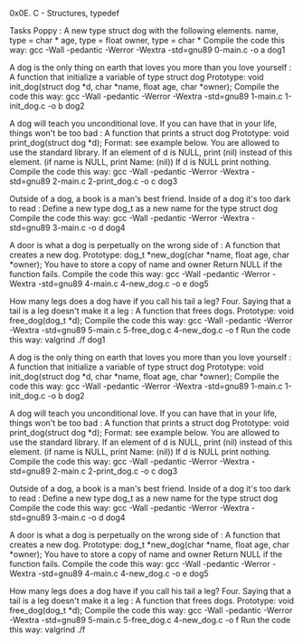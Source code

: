 0x0E. C - Structures, typedef

Tasks
Poppy : A new type struct dog with the following elements.
name, type = char *
age, type = float
owner, type = char *
Compile the code this way: gcc -Wall -pedantic -Werror -Wextra -std=gnu89 0-main.c -o a
dog1

A dog is the only thing on earth that loves you more than you love yourself : A function that initialize a variable of type struct dog
Prototype: void init_dog(struct dog *d, char *name, float age, char *owner);
Compile the code this way: gcc -Wall -pedantic -Werror -Wextra -std=gnu89 1-main.c 1-init_dog.c -o b
dog2

A dog will teach you unconditional love. If you can have that in your life, things won't be too bad : A function that prints a struct dog
Prototype: void print_dog(struct dog *d);
Format: see example below.
You are allowed to use the standard library.
If an element of d is NULL, print (nil) instead of this element. (if name is NULL, print Name: (nil))
If d is NULL print nothing.
Compile the code this way: gcc -Wall -pedantic -Werror -Wextra -std=gnu89 2-main.c 2-print_dog.c -o c
dog3

Outside of a dog, a book is a man's best friend. Inside of a dog it's too dark to read : Define a new type dog_t as a new name for the type struct dog
Compile the code this way: gcc -Wall -pedantic -Werror -Wextra -std=gnu89 3-main.c -o d
dog4

A door is what a dog is perpetually on the wrong side of : A function that creates a new dog.
Prototype: dog_t *new_dog(char *name, float age, char *owner);
You have to store a copy of name and owner
Return NULL if the function fails.
Compile the code this way: gcc -Wall -pedantic -Werror -Wextra -std=gnu89 4-main.c 4-new_dog.c -o e
dog5

How many legs does a dog have if you call his tail a leg? Four. Saying that a tail is a leg doesn't make it a leg : A function that frees dogs.
Prototype: void free_dog(dog_t *d);
Compile the code this way: gcc -Wall -pedantic -Werror -Wextra -std=gnu89 5-main.c 5-free_dog.c 4-new_dog.c -o f
Run the code this way: valgrind ./f
dog1

A dog is the only thing on earth that loves you more than you love yourself : A function that initialize a variable of type struct dog
Prototype: void init_dog(struct dog *d, char *name, float age, char *owner);
Compile the code this way: gcc -Wall -pedantic -Werror -Wextra -std=gnu89 1-main.c 1-init_dog.c -o b
dog2

A dog will teach you unconditional love. If you can have that in your life, things won't be too bad : A function that prints a struct dog
Prototype: void print_dog(struct dog *d);
Format: see example below.
You are allowed to use the standard library.
If an element of d is NULL, print (nil) instead of this element. (if name is NULL, print Name: (nil))
If d is NULL print nothing.
Compile the code this way: gcc -Wall -pedantic -Werror -Wextra -std=gnu89 2-main.c 2-print_dog.c -o c
dog3

Outside of a dog, a book is a man's best friend. Inside of a dog it's too dark to read : Define a new type dog_t as a new name for the type struct dog
Compile the code this way: gcc -Wall -pedantic -Werror -Wextra -std=gnu89 3-main.c -o d
dog4

A door is what a dog is perpetually on the wrong side of : A function that creates a new dog.
Prototype: dog_t *new_dog(char *name, float age, char *owner);
You have to store a copy of name and owner
Return NULL if the function fails.
Compile the code this way: gcc -Wall -pedantic -Werror -Wextra -std=gnu89 4-main.c 4-new_dog.c -o e
dog5

How many legs does a dog have if you call his tail a leg? Four. Saying that a tail is a leg doesn't make it a leg : A function that frees dogs.
Prototype: void free_dog(dog_t *d);
Compile the code this way: gcc -Wall -pedantic -Werror -Wextra -std=gnu89 5-main.c 5-free_dog.c 4-new_dog.c -o f
Run the code this way: valgrind ./f
